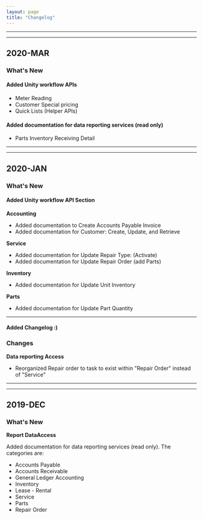 ```yaml
---
layout: page
title: "Changelog"
---
```


---
---

## 2020-MAR
### What's New

#### Added Unity workflow APIs
* Meter Reading
* Customer Special pricing
* Quick Lists (Helper APIs)

#### Added documentation for data reporting services (read only)
* Parts Inventory Receiving Detail

---
---

## 2020-JAN
### What's New

#### Added Unity workflow API Section
**Accounting**
 * Added documentation to Create Accounts Payable Invoice
 * Added documentation for Customer: Create, Update, and Retrieve

**Service**
 * Added documentation for Update Repair Type: (Activate)
 * Added documentation for Update Repair Order (add Parts)
	
**Inventory**
 * Added documentation for Update Unit Inventory
	
**Parts**
 * Added documentation for Update Part Quantity

---

#### Added Changelog :)


### Changes

**Data reporting Access**
* Reorganized Repair order to task to exist within "Repair Order" instead of "Service"

---
---

## 2019-DEC
### What's New

**Report DataAccess**


Added documentation for data reporting services (read only). The categories are:

* Accounts Payable
* Accounts Receivable
* General Ledger Accounting
* Inventory
* Lease - Rental
* Service
* Parts
* Repair Order

